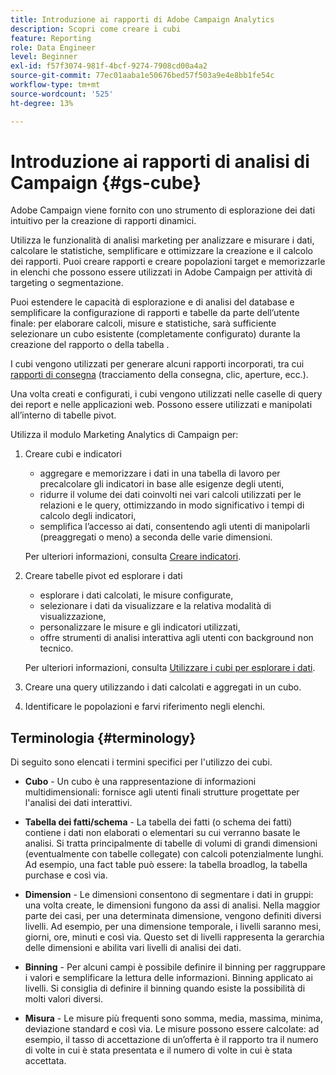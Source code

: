 ```yaml
---
title: Introduzione ai rapporti di Adobe Campaign Analytics
description: Scopri come creare i cubi
feature: Reporting
role: Data Engineer
level: Beginner
exl-id: f57f3074-981f-4bcf-9274-7908cd00a4a2
source-git-commit: 77ec01aaba1e50676bed57f503a9e4e8bb1fe54c
workflow-type: tm+mt
source-wordcount: '525'
ht-degree: 13%

---
```


# Introduzione ai rapporti di analisi di Campaign {#gs-cube}

Adobe Campaign viene fornito con uno strumento di esplorazione dei dati intuitivo per la creazione di rapporti dinamici.

Utilizza le funzionalità di analisi marketing per analizzare e misurare i dati, calcolare le statistiche, semplificare e ottimizzare la creazione e il calcolo dei rapporti. Puoi creare rapporti e creare popolazioni target e memorizzarle in elenchi che possono essere utilizzati in Adobe Campaign per attività di targeting o segmentazione.

Puoi estendere le capacità di esplorazione e di analisi del database e semplificare la configurazione di rapporti e tabelle da parte dell’utente finale: per elaborare calcoli, misure e statistiche, sarà sufficiente selezionare un cubo esistente (completamente configurato) durante la creazione del rapporto o della tabella .

I cubi vengono utilizzati per generare alcuni rapporti incorporati, tra cui [rapporti di consegna](delivery-reports.md) (tracciamento della consegna, clic, aperture, ecc.).

Una volta creati e configurati, i cubi vengono utilizzati nelle caselle di query dei report e nelle applicazioni web. Possono essere utilizzati e manipolati all’interno di tabelle pivot.

Utilizza il modulo Marketing Analytics di Campaign per:

1. Creare cubi e indicatori

   * aggregare e memorizzare i dati in una tabella di lavoro per precalcolare gli indicatori in base alle esigenze degli utenti,
   * ridurre il volume dei dati coinvolti nei vari calcoli utilizzati per le relazioni e le query, ottimizzando in modo significativo i tempi di calcolo degli indicatori,
   * semplifica l’accesso ai dati, consentendo agli utenti di manipolarli (preaggregati o meno) a seconda delle varie dimensioni.

   Per ulteriori informazioni, consulta [Creare indicatori](cube-indicators.md).

1. Creare tabelle pivot ed esplorare i dati

   * esplorare i dati calcolati, le misure configurate,
   * selezionare i dati da visualizzare e la relativa modalità di visualizzazione,
   * personalizzare le misure e gli indicatori utilizzati,
   * offre strumenti di analisi interattiva agli utenti con background non tecnico.

   Per ulteriori informazioni, consulta [Utilizzare i cubi per esplorare i dati](cube-tables.md).

1. Creare una query utilizzando i dati calcolati e aggregati in un cubo.
1. Identificare le popolazioni e farvi riferimento negli elenchi.

## Terminologia {#terminology}

Di seguito sono elencati i termini specifici per l&#39;utilizzo dei cubi.

* **Cubo** - Un cubo è una rappresentazione di informazioni multidimensionali: fornisce agli utenti finali strutture progettate per l&#39;analisi dei dati interattivi.

* **Tabella dei fatti/schema** - La tabella dei fatti (o schema dei fatti) contiene i dati non elaborati o elementari su cui verranno basate le analisi. Si tratta principalmente di tabelle di volumi di grandi dimensioni (eventualmente con tabelle collegate) con calcoli potenzialmente lunghi. Ad esempio, una fact table può essere: la tabella broadlog, la tabella purchase e così via.

* **Dimension** - Le dimensioni consentono di segmentare i dati in gruppi: una volta create, le dimensioni fungono da assi di analisi. Nella maggior parte dei casi, per una determinata dimensione, vengono definiti diversi livelli. Ad esempio, per una dimensione temporale, i livelli saranno mesi, giorni, ore, minuti e così via. Questo set di livelli rappresenta la gerarchia delle dimensioni e abilita vari livelli di analisi dei dati.

* **Binning** - Per alcuni campi è possibile definire il binning per raggruppare i valori e semplificare la lettura delle informazioni. Binning applicato ai livelli. Si consiglia di definire il binning quando esiste la possibilità di molti valori diversi.

* **Misura** - Le misure più frequenti sono somma, media, massima, minima, deviazione standard e così via. Le misure possono essere calcolate: ad esempio, il tasso di accettazione di un’offerta è il rapporto tra il numero di volte in cui è stata presentata e il numero di volte in cui è stata accettata.

